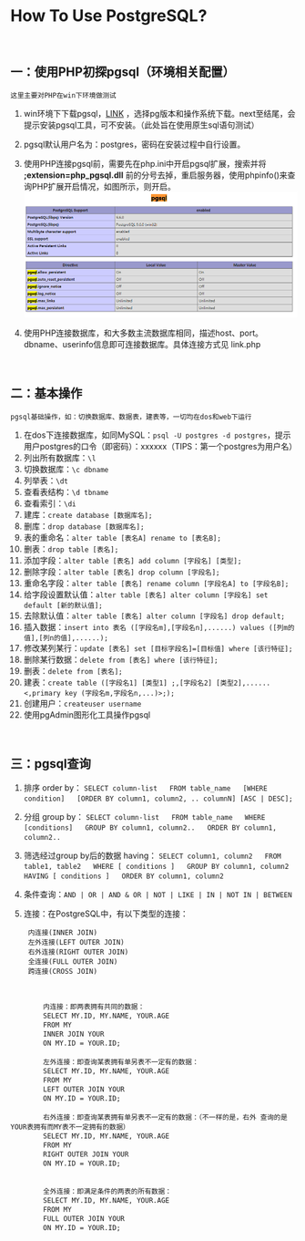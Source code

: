 # How To Use PostgreSQL?

<br />

## 一：使用PHP初探pgsql（环境相关配置） ##

	这里主要对PHP在win下环境做测试



1. win环境下下载pgsql，[LINK](https://www.enterprisedb.com/downloads/postgres-postgresql-downloads "pgsql win下载地址") ，选择pg版本和操作系统下载。next至结尾，会提示安装pgsql工具，可不安装。（此处旨在使用原生sql语句测试）

2.  pgsql默认用户名为：postgres，密码在安装过程中自行设置。

3.  使用PHP连接pgsql前，需要先在php.ini中开启pgsql扩展，搜索并将 **;extension=php_pgsql.dll** 前的分号去掉，重启服务器，使用phpinfo()来查询PHP扩展开启情况，如图所示，则开启。
![开启pgsql扩展](open.png)

4. 使用PHP连接数据库，和大多数主流数据库相同，描述host、port。dbname、userinfo信息即可连接数据库。具体连接方式见 link.php

<br />

## 二：基本操作 ##

	pgsql基础操作，如：切换数据库、数据表，建表等，一切均在dos和web下运行
1. 在dos下连接数据库，如同MySQL：`psql -U postgres -d postgres`，提示用户postgres的口令（即密码）：xxxxxx（TIPS：第一个postgres为用户名）
2. 列出所有数据库：`\l` 
3. 切换数据库：`\c dbname` 
4. 列举表：`\dt` 
5. 查看表结构：`\d tbname`
6. 查看索引：`\di`
7. 建库：`create database [数据库名];`
8. 删库：`drop database [数据库名];`
9. 表的重命名：`alter table [表名A] rename to [表名B];`
10. 删表：`drop table [表名];`
11. 添加字段：`alter table [表名] add column [字段名] [类型];`
12. 删除字段：`alter table [表名] drop column [字段名];`
13. 重命名字段：`alter table [表名] rename column [字段名A] to [字段名B];`
14. 给字段设置默认值：`alter table [表名] alter column [字段名] set default [新的默认值];`
15. 去除默认值：`alter table [表名] alter column [字段名] drop default;`
16. 插入数据：`insert into 表名 ([字段名m],[字段名n],......) values ([列m的值],[列n的值],......);`
17. 修改某列某行：`update [表名] set [目标字段名]=[目标值] where [该行特征];`
18. 删除某行数据：`delete from [表名] where [该行特征];`
19. 删表：`delete from [表名];`
20. 建表：`create table ([字段名1] [类型1] ;,[字段名2] [类型2],......<,primary key (字段名m,字段名n,...)>;);`
21. 创建用户：`createuser username`
22. 使用pgAdmin图形化工具操作pgsql

<br />

## 三：pgsql查询 ##
1. 排序 order by： `SELECT column-list  
FROM table_name  
[WHERE condition]  
[ORDER BY column1, column2, .. columnN] [ASC | DESC];`
2. 分组 group by： `SELECT column-list  
FROM table_name  
WHERE [conditions]  
GROUP BY column1, column2..  
ORDER BY column1, column2..`
3. 筛选经过group by后的数据 having： `SELECT column1, column2  
FROM table1, table2  
WHERE [ conditions ]  
GROUP BY column1, column2  
HAVING [ conditions ]  
ORDER BY column1, column2`
4. 条件查询：`AND | OR | AND & OR | NOT | LIKE | IN | NOT IN | BETWEEN `
5. 连接：在PostgreSQL中，有以下类型的连接：

		内连接(INNER JOIN)
		左外连接(LEFT OUTER JOIN)
		右外连接(RIGHT OUTER JOIN)
		全连接(FULL OUTER JOIN)
		跨连接(CROSS JOIN)
<br />

			内连接：即两表拥有共同的数据：
			SELECT MY.ID, MY.NAME, YOUR.AGE  
			FROM MY   
			INNER JOIN YOUR  
			ON MY.ID = YOUR.ID;
	
			左外连接：即查询某表拥有单另表不一定有的数据：
			SELECT MY.ID, MY.NAME, YOUR.AGE  
			FROM MY 
			LEFT OUTER JOIN YOUR  
			ON MY.ID = YOUR.ID;
	
			右外连接：即查询某表拥有单另表不一定有的数据：（不一样的是，右外 查询的是YOUR表拥有而MY表不一定拥有的数据）
			SELECT MY.ID, MY.NAME, YOUR.AGE  
			FROM MY 
			RIGHT OUTER JOIN YOUR  
			ON MY.ID = YOUR.ID;
	
	
			全外连接：即满足条件的两表的所有数据：
			SELECT MY.ID, MY.NAME, YOUR.AGE  
			FROM MY 
			FULL OUTER JOIN YOUR  
			ON MY.ID = YOUR.ID;
